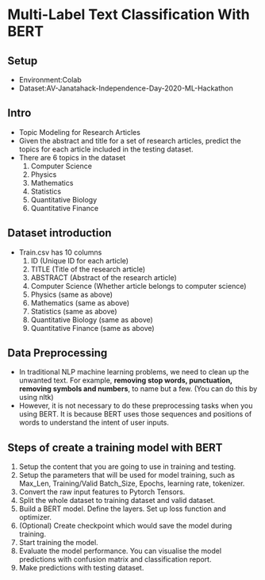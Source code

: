 # Multi-Label Text Classification With BERT

## Setup

* Environment:Colab
* Dataset:AV-Janatahack-Independence-Day-2020-ML-Hackathon



## Intro

* Topic Modeling for Research Articles
* Given the abstract and title for a set of research articles, predict the topics for each article included in the testing dataset.
* There are 6 topics in the dataset
  1. Computer Science 
  2. Physics
  3. Mathematics
  4. Statistics
  5. Quantitative Biology
  6. Quantitative Finance



## Dataset introduction

* Train.csv has 10 columns
  1. ID (Unique ID for each article)
  2. TITLE (Title of the research article)
  3. ABSTRACT (Abstract of the research article)
  4. Computer Science (Whether article belongs to computer science)
  5. Physics (same as above)
  6. Mathematics (same as above)
  7. Statistics (same as above)
  8. Quantitative Biology (same as above)
  9. Quantitative Finance (same as above)



## Data Preprocessing

* In traditional NLP machine learning problems, we need to clean up the unwanted text. For example, **removing stop words, punctuation, removing symbols and numbers**, to name but a few. (You can do this by using nltk)
* However, it is not necessary to do these preprocessing tasks when you using BERT. It is because BERT uses those sequences and positions of words to understand the intent of user inputs.



## Steps of create a training model with BERT

1. Setup the content that you are going to use in training and testing.
2. Setup the parameters that will be used for model training, such as Max_Len, Training/Valid Batch_Size, Epochs, learning rate, tokenizer.
3. Convert the raw input features to Pytorch Tensors.
4. Split the whole dataset to training dataset and valid dataset.
5. Build a BERT model. Define the layers. Set up loss function and optimizer.
6. (Optional) Create checkpoint which would save the model during training.
7. Start training the model.
8. Evaluate the model performance. You can visualise the model predictions with confusion matrix and classification report.
9. Make predictions with testing dataset.